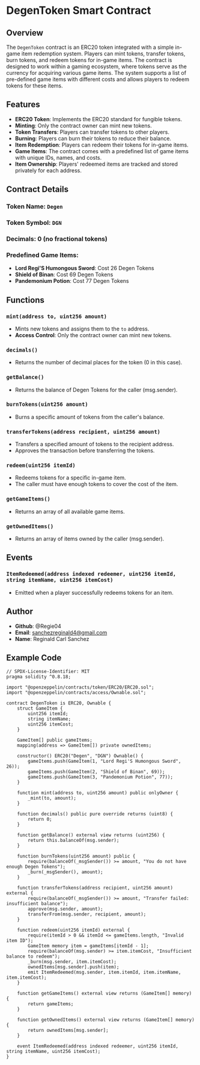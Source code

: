 # DegenToken Smart Contract

## Overview

The `DegenToken` contract is an ERC20 token integrated with a simple in-game item redemption system. Players can mint tokens, transfer tokens, burn tokens, and redeem tokens for in-game items. The contract is designed to work within a gaming ecosystem, where tokens serve as the currency for acquiring various game items. The system supports a list of pre-defined game items with different costs and allows players to redeem tokens for these items.

## Features

- **ERC20 Token**: Implements the ERC20 standard for fungible tokens.
- **Minting**: Only the contract owner can mint new tokens.
- **Token Transfers**: Players can transfer tokens to other players.
- **Burning**: Players can burn their tokens to reduce their balance.
- **Item Redemption**: Players can redeem their tokens for in-game items.
- **Game Items**: The contract comes with a predefined list of game items with unique IDs, names, and costs.
- **Item Ownership**: Players' redeemed items are tracked and stored privately for each address.

## Contract Details

### Token Name: `Degen`
### Token Symbol: `DGN`
### Decimals: 0 (no fractional tokens)

### Predefined Game Items:
- **Lord Regi'S Humongous Sword**: Cost 26 Degen Tokens
- **Shield of Binan**: Cost 69 Degen Tokens
- **Pandemonium Potion**: Cost 77 Degen Tokens

## Functions

### `mint(address to, uint256 amount)`
- Mints new tokens and assigns them to the `to` address.
- **Access Control**: Only the contract owner can mint new tokens.

### `decimals()`
- Returns the number of decimal places for the token (0 in this case).

### `getBalance()`
- Returns the balance of Degen Tokens for the caller (msg.sender).

### `burnTokens(uint256 amount)`
- Burns a specific amount of tokens from the caller's balance.

### `transferTokens(address recipient, uint256 amount)`
- Transfers a specified amount of tokens to the recipient address.
- Approves the transaction before transferring the tokens.

### `redeem(uint256 itemId)`
- Redeems tokens for a specific in-game item.
- The caller must have enough tokens to cover the cost of the item.

### `getGameItems()`
- Returns an array of all available game items.

### `getOwnedItems()`
- Returns an array of items owned by the caller (msg.sender).

## Events

### `ItemRedeemed(address indexed redeemer, uint256 itemId, string itemName, uint256 itemCost)`
- Emitted when a player successfully redeems tokens for an item.

## Author

- **Github**: @Regie04
- **Email**: sanchezreginald4@gmail.com
- **Name**: Reginald Carl Sanchez

## Example Code

```solidity
// SPDX-License-Identifier: MIT
pragma solidity ^0.8.18;

import "@openzeppelin/contracts/token/ERC20/ERC20.sol";
import "@openzeppelin/contracts/access/Ownable.sol";

contract DegenToken is ERC20, Ownable {
    struct GameItem {
        uint256 itemId;
        string itemName;
        uint256 itemCost;
    }

    GameItem[] public gameItems;
    mapping(address => GameItem[]) private ownedItems;

    constructor() ERC20("Degen", "DGN") Ownable() {
        gameItems.push(GameItem(1, "Lord Regi'S Humongous Sword", 26));
        gameItems.push(GameItem(2, "Shield of Binan", 69));
        gameItems.push(GameItem(3, "Pandemonium Potion", 77));
    }

    function mint(address to, uint256 amount) public onlyOwner {
        _mint(to, amount);
    }

    function decimals() public pure override returns (uint8) {
        return 0;
    }

    function getBalance() external view returns (uint256) {
        return this.balanceOf(msg.sender);
    }

    function burnTokens(uint256 amount) public {
        require(balanceOf(_msgSender()) >= amount, "You do not have enough Degen Tokens");
        _burn(_msgSender(), amount);
    }

    function transferTokens(address recipient, uint256 amount) external {
        require(balanceOf(_msgSender()) >= amount, "Transfer failed: insufficient balance");
        approve(msg.sender, amount);
        transferFrom(msg.sender, recipient, amount);
    }

    function redeem(uint256 itemId) external {
        require(itemId > 0 && itemId <= gameItems.length, "Invalid item ID");
        GameItem memory item = gameItems[itemId - 1];
        require(balanceOf(msg.sender) >= item.itemCost, "Insufficient balance to redeem");
        _burn(msg.sender, item.itemCost);
        ownedItems[msg.sender].push(item);
        emit ItemRedeemed(msg.sender, item.itemId, item.itemName, item.itemCost);
    }

    function getGameItems() external view returns (GameItem[] memory) {
        return gameItems;
    }

    function getOwnedItems() external view returns (GameItem[] memory) {
        return ownedItems[msg.sender];
    }

    event ItemRedeemed(address indexed redeemer, uint256 itemId, string itemName, uint256 itemCost);
}
